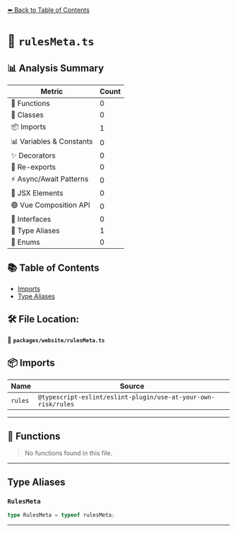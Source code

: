 [⬅️ Back to Table of Contents](../../index.md)

# 📄 `rulesMeta.ts`

## 📊 Analysis Summary

| Metric | Count |
|--------|-------|
| 🔧 Functions | 0 |
| 🧱 Classes | 0 |
| 📦 Imports | 1 |
| 📊 Variables & Constants | 0 |
| ✨ Decorators | 0 |
| 🔄 Re-exports | 0 |
| ⚡ Async/Await Patterns | 0 |
| 💠 JSX Elements | 0 |
| 🟢 Vue Composition API | 0 |
| 📐 Interfaces | 0 |
| 📑 Type Aliases | 1 |
| 🎯 Enums | 0 |

## 📚 Table of Contents

- [Imports](#imports)
- [Type Aliases](#type-aliases)

## 🛠️ File Location:
📂 **`packages/website/rulesMeta.ts`**

## 📦 Imports

| Name | Source |
|------|--------|
| `rules` | `@typescript-eslint/eslint-plugin/use-at-your-own-risk/rules` |


---

## 🔧 Functions

> No functions found in this file.


---

## Type Aliases

### `RulesMeta`

```ts
type RulesMeta = typeof rulesMeta;
```


---
